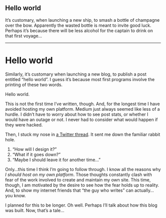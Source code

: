## Hello world

It’s customary, when launching a new ship, to smash a bottle of champagne over the bow. Apparently the wasted bottle is meant to invite good luck. Perhaps it’s because there will be less alcohol for the captain to drink on that first voyage…

---

# Hello world

Similarly, it’s customary when launching a new blog, to publish a post entitled “hello world”. I guess it’s because most first programs involve the printing of these two words.

Hello world.

This is not the first time I’ve written, though. And, for the longest time I have avoided hosting my own platform. Medium just always seemed like less of a hurdle. I didn’t have to worry about how to see post stats, or whether I would have an outage or not. I never had to consider what would happen if they were hacked.

Then, I stuck my nose in [a Twitter thread](https://twitter.com/brendt_gd/status/1054261069802336256). It sent me down the familiar rabbit hole.

1. “How will I design it?”
2. “What if it goes down?”
3. “Maybe I should leave it for another time…”

Only…this time I think I’m going to follow through. I know all the reasons why _I should host on my own platform_. Those thoughts constantly clash with fear of the work involved to create and maintain my own site. This time, though, I am motivated by the desire to see how the fear holds up to reality. And, to show my internet friends that “the guy who writes” can actually…you know.

I planned for this to be longer. Oh well. Perhaps I’ll talk about how this blog was built. Now, that’s a tale…
